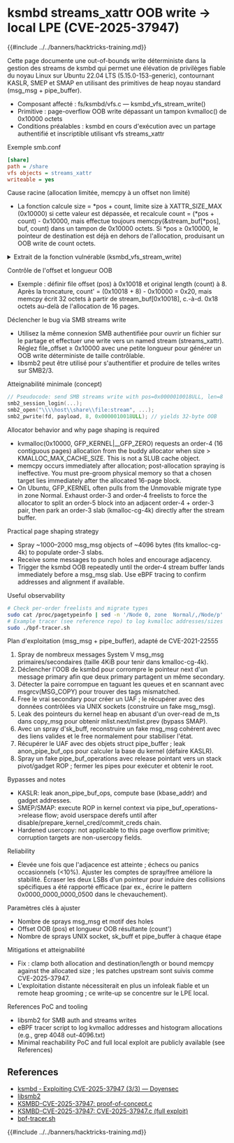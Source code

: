 # ksmbd streams_xattr OOB write → local LPE (CVE-2025-37947)

{{#include ../../banners/hacktricks-training.md}}

Cette page documente une out-of-bounds write déterministe dans la gestion des streams de ksmbd qui permet une élévation de privilèges fiable du noyau Linux sur Ubuntu 22.04 LTS (5.15.0-153-generic), contournant KASLR, SMEP et SMAP en utilisant des primitives de heap noyau standard (msg_msg + pipe_buffer).

- Composant affecté : fs/ksmbd/vfs.c — ksmbd_vfs_stream_write()
- Primitive : page-overflow OOB write dépassant un tampon kvmalloc() de 0x10000 octets
- Conditions préalables : ksmbd en cours d'exécution avec un partage authentifié et inscriptible utilisant vfs streams_xattr

Exemple smb.conf
```ini
[share]
path = /share
vfs objects = streams_xattr
writeable = yes
```
Cause racine (allocation limitée, memcpy à un offset non limité)
- La fonction calcule size = *pos + count, limite size à XATTR_SIZE_MAX (0x10000) si cette valeur est dépassée, et recalcule count = (*pos + count) - 0x10000, mais effectue toujours memcpy(&stream_buf[*pos], buf, count) dans un tampon de 0x10000 octets. Si *pos ≥ 0x10000, le pointeur de destination est déjà en dehors de l'allocation, produisant un OOB write de count octets.

<details>
<summary>Extrait de la fonction vulnérable (ksmbd_vfs_stream_write)</summary>
```c
// https://elixir.bootlin.com/linux/v5.15/source/fs/ksmbd/vfs.c#L411
static int ksmbd_vfs_stream_write(struct ksmbd_file *fp, char *buf, loff_t *pos, size_t count)
{
char *stream_buf = NULL, *wbuf;
size_t size;
...
size = *pos + count;
if (size > XATTR_SIZE_MAX) {             // [1] clamp allocation, but...
size = XATTR_SIZE_MAX;
count = (*pos + count) - XATTR_SIZE_MAX; // [1.1] ...recompute count
}
wbuf = kvmalloc(size, GFP_KERNEL | __GFP_ZERO); // [2] alloc 0x10000
stream_buf = wbuf;
memcpy(&stream_buf[*pos], buf, count);         // [3] OOB when *pos >= 0x10000
...
kvfree(stream_buf);
return err;
}
```
</details>

Contrôle de l'offset et longueur OOB
- Exemple : définir file offset (pos) à 0x10018 et original length (count) à 8. Après la troncature, count' = (0x10018 + 8) - 0x10000 = 0x20, mais memcpy écrit 32 octets à partir de stream_buf[0x10018], c.-à-d. 0x18 octets au-delà de l'allocation de 16 pages.

Déclencher le bug via SMB streams write
- Utilisez la même connexion SMB authentifiée pour ouvrir un fichier sur le partage et effectuer une write vers un named stream (streams_xattr). Réglez file_offset ≥ 0x10000 avec une petite longueur pour générer un OOB write déterministe de taille contrôlable.
- libsmb2 peut être utilisé pour s'authentifier et produire de telles writes sur SMB2/3.

Atteignabilité minimale (concept)
```c
// Pseudocode: send SMB streams write with pos=0x0000010018ULL, len=8
smb2_session_login(...);
smb2_open("\\\\host\\share\\file:stream", ...);
smb2_pwrite(fd, payload, 8, 0x0000010018ULL); // yields 32-byte OOB
```
Allocator behavior and why page shaping is required
- kvmalloc(0x10000, GFP_KERNEL|__GFP_ZERO) requests an order-4 (16 contiguous pages) allocation from the buddy allocator when size > KMALLOC_MAX_CACHE_SIZE. This is not a SLUB cache object.
- memcpy occurs immediately after allocation; post-allocation spraying is ineffective. You must pre-groom physical memory so that a chosen target lies immediately after the allocated 16-page block.
- On Ubuntu, GFP_KERNEL often pulls from the Unmovable migrate type in zone Normal. Exhaust order-3 and order-4 freelists to force the allocator to split an order-5 block into an adjacent order-4 + order-3 pair, then park an order-3 slab (kmalloc-cg-4k) directly after the stream buffer.

Practical page shaping strategy
- Spray ~1000–2000 msg_msg objects of ~4096 bytes (fits kmalloc-cg-4k) to populate order-3 slabs.
- Receive some messages to punch holes and encourage adjacency.
- Trigger the ksmbd OOB repeatedly until the order-4 stream buffer lands immediately before a msg_msg slab. Use eBPF tracing to confirm addresses and alignment if available.

Useful observability
```bash
# Check per-order freelists and migrate types
sudo cat /proc/pagetypeinfo | sed -n '/Node 0, zone  Normal/,/Node/p'
# Example tracer (see reference repo) to log kvmalloc addresses/sizes
sudo ./bpf-tracer.sh
```
Plan d'exploitation (msg_msg + pipe_buffer), adapté de CVE-2021-22555
1) Spray de nombreux messages System V msg_msg primaires/secondaires (taille 4KiB pour tenir dans kmalloc-cg-4k).
2) Déclencher l'OOB de ksmbd pour corrompre le pointeur next d'un message primary afin que deux primary partagent un même secondary.
3) Détecter la paire corrompue en taguant les queues et en scannant avec msgrcv(MSG_COPY) pour trouver des tags mismatched.
4) Free le vrai secondary pour créer un UAF ; le récupérer avec des données contrôlées via UNIX sockets (construire un fake msg_msg).
5) Leak des pointeurs du kernel heap en abusant d'un over-read de m_ts dans copy_msg pour obtenir mlist.next/mlist.prev (bypass SMAP).
6) Avec un spray d'sk_buff, reconstruire un fake msg_msg cohérent avec des liens valides et le free normalement pour stabiliser l'état.
7) Récupérer le UAF avec des objets struct pipe_buffer ; leak anon_pipe_buf_ops pour calculer la base du kernel (défaire KASLR).
8) Spray un fake pipe_buf_operations avec release pointant vers un stack pivot/gadget ROP ; fermer les pipes pour exécuter et obtenir le root.

Bypasses and notes
- KASLR: leak anon_pipe_buf_ops, compute base (kbase_addr) and gadget addresses.
- SMEP/SMAP: execute ROP in kernel context via pipe_buf_operations->release flow; avoid userspace derefs until after disable/prepare_kernel_cred/commit_creds chain.
- Hardened usercopy: not applicable to this page overflow primitive; corruption targets are non-usercopy fields.

Reliability
- Élevée une fois que l'adjacence est atteinte ; échecs ou panics occasionnels (<10%). Ajuster les comptes de spray/free améliore la stabilité. Écraser les deux LSBs d'un pointeur pour induire des collisions spécifiques a été rapporté efficace (par ex., écrire le pattern 0x0000_0000_0000_0500 dans le chevauchement).

Paramètres clés à ajuster
- Nombre de sprays msg_msg et motif des holes
- Offset OOB (pos) et longueur OOB résultante (count')
- Nombre de sprays UNIX socket, sk_buff et pipe_buffer à chaque étape

Mitigations et atteignabilité
- Fix : clamp both allocation and destination/length or bound memcpy against the allocated size ; les patches upstream sont suivis comme CVE-2025-37947.
- L'exploitation distante nécessiterait en plus un infoleak fiable et un remote heap grooming ; ce write-up se concentre sur le LPE local.

References PoC and tooling
- libsmb2 for SMB auth and streams writes
- eBPF tracer script to log kvmalloc addresses and histogram allocations (e.g., grep 4048 out-4096.txt)
- Minimal reachability PoC and full local exploit are publicly available (see References)

## References
- [ksmbd - Exploiting CVE-2025-37947 (3/3) — Doyensec](https://blog.doyensec.com/2025/10/08/ksmbd-3.html)
- [libsmb2](https://github.com/sahlberg/libsmb2)
- [KSMBD-CVE-2025-37947: proof-of-concept.c](https://github.com/doyensec/KSMBD-CVE-2025-37947/blob/main/proof-of-concept.c)
- [KSMBD-CVE-2025-37947: CVE-2025-37947.c (full exploit)](https://github.com/doyensec/KSMBD-CVE-2025-37947/blob/main/CVE-2025-37947.c)
- [bpf-tracer.sh](https://github.com/doyensec/KSMBD-CVE-2025-37947/blob/main/bpf-tracer.sh)

{{#include ../../banners/hacktricks-training.md}}

